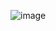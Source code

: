 ![image](https://user-images.githubusercontent.com/96179625/233852713-799ea939-795b-4da0-bc51-549e1b0cffaa.png)
